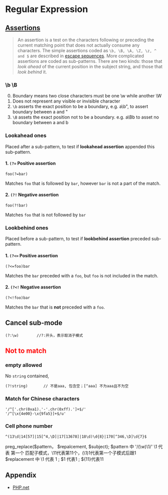 # Regular Expression

## [Assertions](http://php.net/manual/en/regexp.reference.assertions.php)

> An assertion is a test on the characters following or preceding the current matching point that does not actually consume any characters. The simple assertions coded as `\b, \B, \A, \Z, \z, ^ and $` are described in [escape sequences](http://php.net/manual/en/regexp.reference.escape.php). More complicated assertions are coded as sub-patterns. There are two kinds: those that _look ahead_ of the current position in the subject string, and those that _look behind_ it.

### \b \B

0. Boundary means two close characters must be one \w while another \W
1. Does not represent any visible or invisible character
2. `\b` asserts the exact position to be a boundary, e.g. a\b", to assert boundary between a and "
3. `\B` assets the exact position not to be a boundary. e.g. a\Bb to asset no boundary between a and b

### Lookahead ones

Placed after a sub-pattern, to test if **lookahead assertion** appended this sub-pattern.

#### 1. `(?=` Positive assertion

```
foo(?=bar)
```

Matches `foo` that is followed by `bar`, however `bar` is not a part of the match.

#### 2. `(?!` Negative assertion

```
foo(?!bar)
```

Matches `foo` that is not followed by `bar`

### Lookbehind ones

Placed before a sub-pattern,
to test if **lookbehind assertion** preceded sub-pattern.

#### 1. `(?<=` Positive assertion

```
(?<=foo)bar
```

Matches the `bar` preceded with a `foo`, but `foo` is not included in the match.

#### 2. `(?<!` Negative assertion

```
(?<!foo)bar
```

Matches the `bar` that is **not** preceded with a `foo`.

## Cancel sub-mode

```
(?:\w)        //?:开头，表示取消子模式
```

## <font color="red">  Not to match </font>

### empty allowed

No `string` contained, 

```
(?!string)       // 不是aaa, 包含空；[^aaa] 不为aaa且不为空
```

### Match for Chinese characters

```
'/^['.chr(0xa1).'-'.chr(0xff).']+$/'
'/^[\x{4e00}-\x{9fa5}]+$/u'
```

### Cell phone number

```
^(13\d|14[57]|15[^4,\D]|17[13678]|18\d)\d{8}|170[^346,\D]\d{7}$
```

preg_replace($pattern， $repalcement, $subject);
$pattern 中 '/(\w)\\1/'      \\1 代表 第一个 匹配子模式，\\11代表第11个，(\\1)1代表第一个子模式后跟1
$replacement 中           \\1 代表 1 ; $1 代表1 ; ${11}代表11

## Appendix

- [PHP.net](http://php.net/manual/en/reference.pcre.pattern.syntax.php)